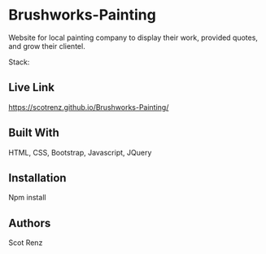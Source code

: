 # Brushworks-Painting

Website for local painting company to display their work, provided quotes, and grow their clientel.

Stack: 

## Live Link

https://scotrenz.github.io/Brushworks-Painting/

## Built With

HTML, CSS, Bootstrap, Javascript, JQuery

## Installation

Npm install

## Authors

Scot Renz

